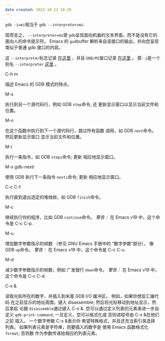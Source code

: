 ```yaml
---
date created: 2022-10-12 10:29
---
```


`gdb -i=mi`相当于 `gdb --interpreter=mi`.

简而言之， `--interpreter=mi`使 `gdb`呈现面向机器的文本界面，而不是没有它的面向人的命令提示符。 Emacs 的 `gud`buffer 解析来自该接口的输出，并向您呈现类似于普通 gdb 接口的内容。

这 `--interpreter`标志记录 [在这里](https://sourceware.org/gdb/onlinedocs/gdb/Mode-Options.html#Mode-Options) ，并且 `GDB/MI`接口记录 [在这里](https://sourceware.org/gdb/onlinedocs/gdb/GDB_002fMI.html) 。 那 `-i`是一个别名 `--interpreter` [这里](https://sourceware.org/gdb/onlinedocs/gdb/Interpreters.html) 。

C-h m

描述 Emacs 的 GDB 模式的特点。

M-s

执行到另一个源代码行，例如 GDB `step`命令; 还 更新显示窗口以显示当前文件和位置。

M-n

在这个函数中执行到下一个源代码行，跳过所有函数 调用，如 GDB `next`命令。 然后更新显示窗口 显示当前文件和位置。

M-i

执行一条指令，如 GDB `stepi`命令; 更新 相应地显示窗口。

M-x gdb-nexti

使用 GDB 执行下一条指令 `nexti`命令; 更新 相应地显示窗口。

C-c C-f

执行直到退出选定的堆栈帧，如 GDB `finish`命令。

M-c

继续执行你的程序，比如 GDB `continue`命令。 _警告：_ 在 Emacs v19 中，这个命令是 C-c C-p.

M-u

增加数字参数指示的帧数 （参见 GNU Emacs 手册中的 “数字参数”部分）， 像 GDB `up`命令。 _警告：_ 在 Emacs v19 中，这个命令是 C-c C-u.

M-d

减少数字参数指示的帧数，例如 广发银行 `down`命令。 _警告：_ 在 Emacs v19 中，这个命令是 C-c C-d.

C-x &

读取光标所在的数字，并插入到末尾 GDB I/O 缓冲区。 例如，如果你想反汇编代码 在之前显示的地址周围，键入 disassemble; 然后将光标移动到地址显示，然后拿起 论据 `disassemble`通过键入 C-x &. 您可以通过定义列表的元素来进一步自定义 `gdb-print-command`; 一旦定义，您可以格式化或 否则进程号由 C-x &在他们之前 插入。 一个数字参数 C-x &表示你 希望特殊格式，并且还充当索引来选择 列表。 如果列表元素是字符串，则要插入的数字是 使用 Emacs 函数格式化 `format`; 否则数 作为参数传递给相应的列表元素。
